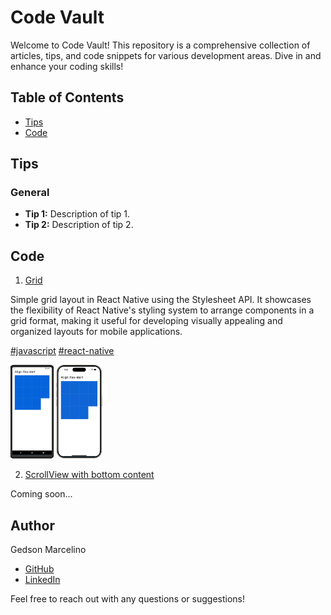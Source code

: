 # Code Vault

Welcome to Code Vault! This repository is a comprehensive collection of articles, tips, and code snippets for various development areas. Dive in and enhance your coding skills!

## Table of Contents

- [Tips](#tips)
- [Code](#code)

## Tips

### General
- **Tip 1:** Description of tip 1.
- **Tip 2:** Description of tip 2.

## Code

1. [Grid](https://snack.expo.dev/@gedson.marcelino/grid)

Simple grid layout in React Native using the Stylesheet API. It showcases the flexibility of React Native's styling system to arrange components in a grid format, making it useful for developing visually appealing and organized layouts for mobile applications.

[#javascript]() [#react-native]()

<p float="left">
<img src="./images/code-1-android.png" alt="Grid Example" height="150">
<img src="./images/code-1-ios.png" alt="Grid Example" height="150">
</p>

2. [ScrollView with bottom content]()

Coming soon...

## Author

Gedson Marcelino
- [GitHub](https://github.com/gedsonmarcelino)
- [LinkedIn](https://www.linkedin.com/in/gedsonmarcelino/)

Feel free to reach out with any questions or suggestions!